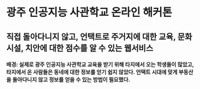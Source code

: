 # 광주 인공지능 사관학교 온라인 해커톤 

## 직접 돌아다니지 않고, 언택트로 주거지에 대한 교육, 문화시설, 치안에 대한 점수를 알 수 있는 웹서비스 

#### 배경: 실제로 광주 인공지능 사관학교 교육을 받기 위해 타지에서 오는 학생들이 많았고, 타지에서 온 사람들은 동네에 대한 정보를 얻기 쉽지 않았다. 언택트 시대에 맞게 부동산을 돌아다니지 않고 정보를 얻을 수 있는 방법이 필요했다. 

